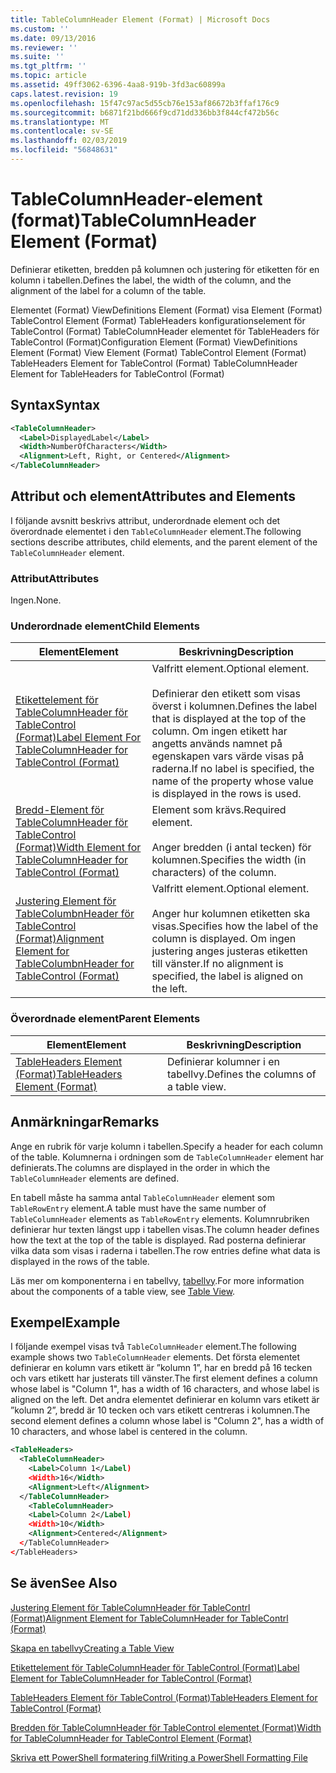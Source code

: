 ```yaml
---
title: TableColumnHeader Element (Format) | Microsoft Docs
ms.custom: ''
ms.date: 09/13/2016
ms.reviewer: ''
ms.suite: ''
ms.tgt_pltfrm: ''
ms.topic: article
ms.assetid: 49ff3062-6396-4aa8-919b-3fd3ac60899a
caps.latest.revision: 19
ms.openlocfilehash: 15f47c97ac5d55cb76e153af86672b3ffaf176c9
ms.sourcegitcommit: b6871f21bd666f9cd71dd336bb3f844cf472b56c
ms.translationtype: MT
ms.contentlocale: sv-SE
ms.lasthandoff: 02/03/2019
ms.locfileid: "56848631"
---
```

# <a name="tablecolumnheader-element-format"></a><span data-ttu-id="14999-102">TableColumnHeader-element (format)</span><span class="sxs-lookup"><span data-stu-id="14999-102">TableColumnHeader Element (Format)</span></span>

<span data-ttu-id="14999-103">Definierar etiketten, bredden på kolumnen och justering för etiketten för en kolumn i tabellen.</span><span class="sxs-lookup"><span data-stu-id="14999-103">Defines the label, the width of the column, and the alignment of the label for a column of the table.</span></span>

<span data-ttu-id="14999-104">Elementet (Format) ViewDefinitions Element (Format) visa Element (Format) TableControl Element (Format) TableHeaders konfigurationselement för TableControl (Format) TableColumnHeader elementet för TableHeaders för TableControl (Format)</span><span class="sxs-lookup"><span data-stu-id="14999-104">Configuration Element (Format) ViewDefinitions Element (Format) View Element (Format) TableControl Element (Format) TableHeaders Element for TableControl (Format) TableColumnHeader Element for TableHeaders for TableControl (Format)</span></span>

## <a name="syntax"></a><span data-ttu-id="14999-105">Syntax</span><span class="sxs-lookup"><span data-stu-id="14999-105">Syntax</span></span>

```xml
<TableColumnHeader>
  <Label>DisplayedLabel</Label>
  <Width>NumberOfCharacters</Width>
  <Alignment>Left, Right, or Centered</Alignment>
</TableColumnHeader>
```

## <a name="attributes-and-elements"></a><span data-ttu-id="14999-106">Attribut och element</span><span class="sxs-lookup"><span data-stu-id="14999-106">Attributes and Elements</span></span>

<span data-ttu-id="14999-107">I följande avsnitt beskrivs attribut, underordnade element och det överordnade elementet i den `TableColumnHeader` element.</span><span class="sxs-lookup"><span data-stu-id="14999-107">The following sections describe attributes, child elements, and the parent element of the `TableColumnHeader` element.</span></span>

### <a name="attributes"></a><span data-ttu-id="14999-108">Attribut</span><span class="sxs-lookup"><span data-stu-id="14999-108">Attributes</span></span>

<span data-ttu-id="14999-109">Ingen.</span><span class="sxs-lookup"><span data-stu-id="14999-109">None.</span></span>

### <a name="child-elements"></a><span data-ttu-id="14999-110">Underordnade element</span><span class="sxs-lookup"><span data-stu-id="14999-110">Child Elements</span></span>

|<span data-ttu-id="14999-111">Element</span><span class="sxs-lookup"><span data-stu-id="14999-111">Element</span></span>|<span data-ttu-id="14999-112">Beskrivning</span><span class="sxs-lookup"><span data-stu-id="14999-112">Description</span></span>|
|-------------|-----------------|
|[<span data-ttu-id="14999-113">Etikettelement för TableColumnHeader för TableControl (Format)</span><span class="sxs-lookup"><span data-stu-id="14999-113">Label Element For TableColumnHeader for TableControl (Format)</span></span>](./label-element-for-tablecolumnheader-for-tablecontrol-format.md)|<span data-ttu-id="14999-114">Valfritt element.</span><span class="sxs-lookup"><span data-stu-id="14999-114">Optional element.</span></span><br /><br /> <span data-ttu-id="14999-115">Definierar den etikett som visas överst i kolumnen.</span><span class="sxs-lookup"><span data-stu-id="14999-115">Defines the label that is displayed at the top of the column.</span></span> <span data-ttu-id="14999-116">Om ingen etikett har angetts används namnet på egenskapen vars värde visas på raderna.</span><span class="sxs-lookup"><span data-stu-id="14999-116">If no label is specified, the name of the property whose value is displayed in the rows is used.</span></span>|
|[<span data-ttu-id="14999-117">Bredd-Element för TableColumnHeader för TableControl (Format)</span><span class="sxs-lookup"><span data-stu-id="14999-117">Width Element for TableColumnHeader for TableControl (Format)</span></span>](./width-element-for-tablecolumnheader-for-tablecontrol-format.md)|<span data-ttu-id="14999-118">Element som krävs.</span><span class="sxs-lookup"><span data-stu-id="14999-118">Required element.</span></span><br /><br /> <span data-ttu-id="14999-119">Anger bredden (i antal tecken) för kolumnen.</span><span class="sxs-lookup"><span data-stu-id="14999-119">Specifies the width (in characters) of the column.</span></span>|
|[<span data-ttu-id="14999-120">Justering Element för TableColumbnHeader för TableControl (Format)</span><span class="sxs-lookup"><span data-stu-id="14999-120">Alignment Element for TableColumbnHeader for TableControl (Format)</span></span>](./alignment-element-for-tablecolumnheader-for-tablecontrol-format.md)|<span data-ttu-id="14999-121">Valfritt element.</span><span class="sxs-lookup"><span data-stu-id="14999-121">Optional element.</span></span><br /><br /> <span data-ttu-id="14999-122">Anger hur kolumnen etiketten ska visas.</span><span class="sxs-lookup"><span data-stu-id="14999-122">Specifies how the label of the column is displayed.</span></span> <span data-ttu-id="14999-123">Om ingen justering anges justeras etiketten till vänster.</span><span class="sxs-lookup"><span data-stu-id="14999-123">If no alignment is specified, the label is aligned on the left.</span></span>|

### <a name="parent-elements"></a><span data-ttu-id="14999-124">Överordnade element</span><span class="sxs-lookup"><span data-stu-id="14999-124">Parent Elements</span></span>

|<span data-ttu-id="14999-125">Element</span><span class="sxs-lookup"><span data-stu-id="14999-125">Element</span></span>|<span data-ttu-id="14999-126">Beskrivning</span><span class="sxs-lookup"><span data-stu-id="14999-126">Description</span></span>|
|-------------|-----------------|
|[<span data-ttu-id="14999-127">TableHeaders Element (Format)</span><span class="sxs-lookup"><span data-stu-id="14999-127">TableHeaders Element (Format)</span></span>](./tableheaders-element-format.md)|<span data-ttu-id="14999-128">Definierar kolumner i en tabellvy.</span><span class="sxs-lookup"><span data-stu-id="14999-128">Defines the columns of a table view.</span></span>|

## <a name="remarks"></a><span data-ttu-id="14999-129">Anmärkningar</span><span class="sxs-lookup"><span data-stu-id="14999-129">Remarks</span></span>

<span data-ttu-id="14999-130">Ange en rubrik för varje kolumn i tabellen.</span><span class="sxs-lookup"><span data-stu-id="14999-130">Specify a header for each column of the table.</span></span> <span data-ttu-id="14999-131">Kolumnerna i ordningen som de `TableColumnHeader` element har definierats.</span><span class="sxs-lookup"><span data-stu-id="14999-131">The columns are displayed in the order in which the `TableColumnHeader` elements are defined.</span></span>

<span data-ttu-id="14999-132">En tabell måste ha samma antal `TableColumnHeader` element som `TableRowEntry` element.</span><span class="sxs-lookup"><span data-stu-id="14999-132">A table must have the same number of `TableColumnHeader` elements as `TableRowEntry` elements.</span></span> <span data-ttu-id="14999-133">Kolumnrubriken definierar hur texten längst upp i tabellen visas.</span><span class="sxs-lookup"><span data-stu-id="14999-133">The column header defines how the text at the top of the table is displayed.</span></span> <span data-ttu-id="14999-134">Rad posterna definierar vilka data som visas i raderna i tabellen.</span><span class="sxs-lookup"><span data-stu-id="14999-134">The row entries define what data is displayed in the rows of the table.</span></span>

<span data-ttu-id="14999-135">Läs mer om komponenterna i en tabellvy, [tabellvy](./creating-a-table-view.md).</span><span class="sxs-lookup"><span data-stu-id="14999-135">For more information about the components of a table view, see [Table View](./creating-a-table-view.md).</span></span>

## <a name="example"></a><span data-ttu-id="14999-136">Exempel</span><span class="sxs-lookup"><span data-stu-id="14999-136">Example</span></span>

<span data-ttu-id="14999-137">I följande exempel visas två `TableColumnHeader` element.</span><span class="sxs-lookup"><span data-stu-id="14999-137">The following example shows two `TableColumnHeader` elements.</span></span> <span data-ttu-id="14999-138">Det första elementet definierar en kolumn vars etikett är ”kolumn 1”, har en bredd på 16 tecken och vars etikett har justerats till vänster.</span><span class="sxs-lookup"><span data-stu-id="14999-138">The first element defines a column whose label is "Column 1", has a width of 16 characters, and whose label is aligned on the left.</span></span> <span data-ttu-id="14999-139">Det andra elementet definierar en kolumn vars etikett är ”kolumn 2”, bredd är 10 tecken och vars etikett centreras i kolumnen.</span><span class="sxs-lookup"><span data-stu-id="14999-139">The second element defines a column whose label is "Column 2", has a width of 10 characters, and whose label is centered in the column.</span></span>

```xml
<TableHeaders>
  <TableColumnHeader>
    <Label>Column 1</Label)
    <Width>16</Width>
    <Alignment>Left</Alignment>
  </TableColumnHeader>
    <TableColumnHeader>
    <Label>Column 2</Label)
    <Width>10</Width>
    <Alignment>Centered</Alignment>
  </TableColumnHeader>
</TableHeaders>
```

## <a name="see-also"></a><span data-ttu-id="14999-140">Se även</span><span class="sxs-lookup"><span data-stu-id="14999-140">See Also</span></span>

[<span data-ttu-id="14999-141">Justering Element för TableColumnHeader för TableContrl (Format)</span><span class="sxs-lookup"><span data-stu-id="14999-141">Alignment Element for TableColumnHeader for TableContrl (Format)</span></span>](./alignment-element-for-tablecolumnheader-for-tablecontrol-format.md)

[<span data-ttu-id="14999-142">Skapa en tabellvy</span><span class="sxs-lookup"><span data-stu-id="14999-142">Creating a Table View</span></span>](./creating-a-table-view.md)

[<span data-ttu-id="14999-143">Etikettelement för TableColumnHeader för TableControl (Format)</span><span class="sxs-lookup"><span data-stu-id="14999-143">Label Element for TableColumnHeader for TableControl (Format)</span></span>](./label-element-for-tablecolumnheader-for-tablecontrol-format.md)

[<span data-ttu-id="14999-144">TableHeaders Element för TableControl (Format)</span><span class="sxs-lookup"><span data-stu-id="14999-144">TableHeaders Element for TableControl (Format)</span></span>](./tableheaders-element-format.md)

[<span data-ttu-id="14999-145">Bredden för TableColumnHeader för TableControl elementet (Format)</span><span class="sxs-lookup"><span data-stu-id="14999-145">Width for TableColumnHeader for TableControl Element (Format)</span></span>](./width-element-for-tablecolumnheader-for-tablecontrol-format.md)

[<span data-ttu-id="14999-146">Skriva ett PowerShell formatering fil</span><span class="sxs-lookup"><span data-stu-id="14999-146">Writing a PowerShell Formatting File</span></span>](./writing-a-powershell-formatting-file.md)
